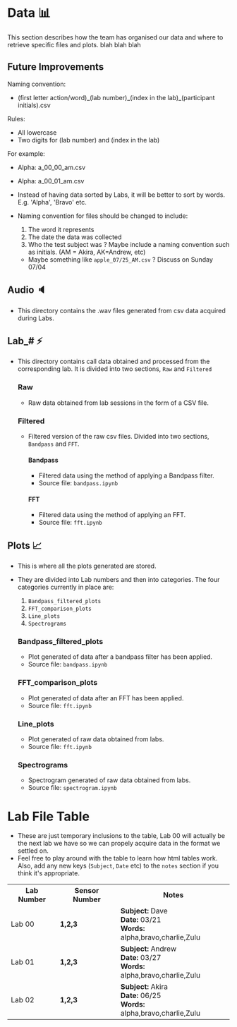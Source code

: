 # Data 📊

This section describes how the team has organised our data and where to retrieve specific files and plots. blah blah blah

## Future Improvements

Naming convention:

- (first letter action/word)\_(lab number)\_(index in the lab)\_(participant initials).csv

Rules:
- All lowercase
- Two digits for (lab number) and (index in the lab)

For example:
  - Alpha: a_00_00_am.csv
  - Alpha: a_00_01_am.csv

- Instead of having data sorted by Labs, it will be better to sort by words. E.g. 'Alpha', 'Bravo' etc.
- Naming convention for files should be changed to include:

  1. The word it represents
  2. The date the data was collected
  3. Who the test subject was ? Maybe include a naming convention such as initials. (AM = Akira, AK=Andrew, etc)

  - Maybe something like `apple_07/25_AM.csv` ? Discuss on Sunday 07/04

## Audio 🔈

- This directory contains the .wav files generated from csv data acquired during Labs.

## Lab\_# ⚡

- This directory contains call data obtained and processed from the corresponding lab. It is divided into two sections, `Raw` and `Filtered`

  ### Raw

  - Raw data obtained from lab sessions in the form of a CSV file.

  ### Filtered

  - Filtered version of the raw csv files. Divided into two sections, `Bandpass` and `FFT`.

    #### Bandpass

    - Filtered data using the method of applying a Bandpass filter.
    - Source file: `bandpass.ipynb`

    #### FFT

    - Filtered data using the method of applying an FFT.
    - Source file: `fft.ipynb`

## Plots 📈

- This is where all the plots generated are stored.
- They are divided into Lab numbers and then into categories. The four categories currently in place are:

  1. `Bandpass_filtered_plots`
  2. `FFT_comparison_plots`
  3. `Line_plots`
  4. `Spectrograms`

  ### Bandpass_filtered_plots

  - Plot generated of data after a bandpass filter has been applied.
  - Source file: `bandpass.ipynb`

  ### FFT_comparison_plots

  - Plot generated of data after an FFT has been applied.
  - Source file: `fft.ipynb`

  ### Line_plots

  - Plot generated of raw data obtained from labs.
  - Source file: `fft.ipynb`

  ### Spectrograms

  - Spectrogram generated of raw data obtained from labs.
  - Source file: `spectrogram.ipynb`

# Lab File Table

- These are just temporary inclusions to the table, Lab 00 will actually be the next lab we have so we can propely acquire data in the format we settled on.
- Feel free to play around with the table to learn how html tables work. Also, add any new keys (`Subject`, `Date` etc) to the `notes` section if you think it's appropriate.

<table>
  <tr>
    <th>Lab Number</th>
    <th>Sensor Number</th>
    <th>Notes</th>
  </tr>
  <tr>
    <td><br>Lab 00<br /><br />
    <td><b>1,2,3</b>
    <td>
      <b>Subject:</b> Dave 
      <br><b>Date:</b> 03/21 
      <br><b>Words:</b> alpha,bravo,charlie,Zulu
    </td>

  </tr>
    <tr>
    <td><br>Lab 01<br /><br />
    <td><b>1,2,3</b>
    <td>
      <b>Subject:</b> Andrew
      <br><b>Date:</b> 03/27 
      <br><b>Words:</b> alpha,bravo,charlie,Zulu
    </td> 
  </tr>
    <tr>
    <td><br>Lab 02<br /><br />
    <td><b>1,2,3</b>
    <td>
      <b>Subject:</b> Akira
      <br><b>Date:</b> 06/25 
      <br><b>Words:</b> alpha,bravo,charlie,Zulu
    </td> 
  </tr>
  
</table>
